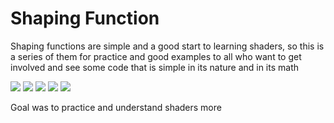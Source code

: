 # Shaping Function

Shaping functions are simple and a good start to learning shaders, so this is a series of them 
for practice and good examples to all who want to get involved and see some code that is simple
in its nature and in its math

![](sincos.gif) ![](smoothStep.gif) ![](exponential.gif)
![](stepFunc.gif) ![](Linear.gif)

Goal was to practice and understand shaders more
